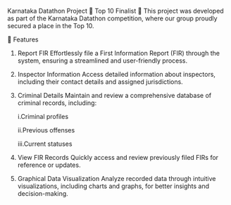 Karnataka Datathon Project
🎉 Top 10 Finalist 🎉
This project was developed as part of the Karnataka Datathon competition, where our group proudly secured a place in the Top 10.

🌟 Features
1. Report FIR
Effortlessly file a First Information Report (FIR) through the system, ensuring a streamlined and user-friendly process.

2. Inspector Information
Access detailed information about inspectors, including their contact details and assigned jurisdictions.

3. Criminal Details
Maintain and review a comprehensive database of criminal records, including:

     i.Criminal profiles

     ii.Previous offenses

     iii.Current statuses

4. View FIR Records
Quickly access and review previously filed FIRs for reference or updates.

5. Graphical Data Visualization
Analyze recorded data through intuitive visualizations, including charts and graphs, for better insights and decision-making.


